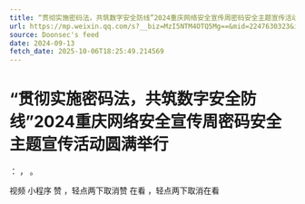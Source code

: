 ```yaml
---
title: “贯彻实施密码法，共筑数字安全防线”2024重庆网络安全宣传周密码安全主题宣传活动圆满举行
url: https://mp.weixin.qq.com/s?__biz=MzI5NTM4OTQ5Mg==&mid=2247630323&idx=2&sn=4a904c93b967f2a9fbcb905968e24826
source: Doonsec's feed
date: 2024-09-13
fetch_date: 2025-10-06T18:25:49.214569
---
```


# “贯彻实施密码法，共筑数字安全防线”2024重庆网络安全宣传周密码安全主题宣传活动圆满举行

：
，
。

视频
小程序
赞
，轻点两下取消赞
在看
，轻点两下取消在看